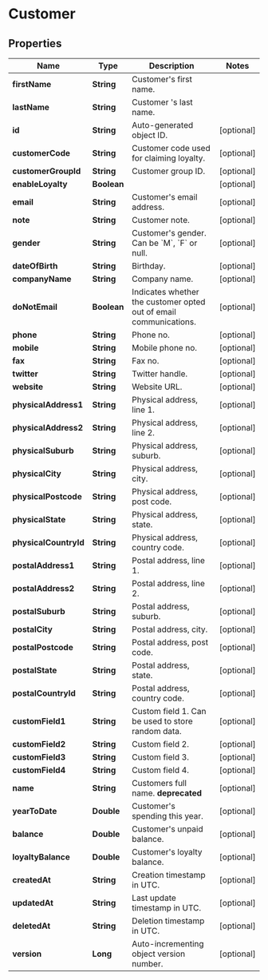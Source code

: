 
# Customer

## Properties
Name | Type | Description | Notes
------------ | ------------- | ------------- | -------------
**firstName** | **String** | Customer&#39;s first name. | 
**lastName** | **String** | Customer &#39;s last name. | 
**id** | **String** | Auto-generated object ID. |  [optional]
**customerCode** | **String** | Customer code used for claiming loyalty. |  [optional]
**customerGroupId** | **String** | Customer group ID. |  [optional]
**enableLoyalty** | **Boolean** |  |  [optional]
**email** | **String** | Customer&#39;s email address. |  [optional]
**note** | **String** | Customer note. |  [optional]
**gender** | **String** | Customer&#39;s gender. Can be &#x60;M&#x60;, &#x60;F&#x60; or null. |  [optional]
**dateOfBirth** | **String** | Birthday. |  [optional]
**companyName** | **String** | Company name. |  [optional]
**doNotEmail** | **Boolean** | Indicates whether the customer opted out of email communications. |  [optional]
**phone** | **String** | Phone no. |  [optional]
**mobile** | **String** | Mobile phone no. |  [optional]
**fax** | **String** | Fax no. |  [optional]
**twitter** | **String** | Twitter handle. |  [optional]
**website** | **String** | Website URL. |  [optional]
**physicalAddress1** | **String** | Physical address, line 1. |  [optional]
**physicalAddress2** | **String** | Physical address, line 2. |  [optional]
**physicalSuburb** | **String** | Physical address, suburb. |  [optional]
**physicalCity** | **String** | Physical address, city. |  [optional]
**physicalPostcode** | **String** | Physical address, post code. |  [optional]
**physicalState** | **String** | Physical address, state. |  [optional]
**physicalCountryId** | **String** | Physical address, country code. |  [optional]
**postalAddress1** | **String** | Postal address, line 1. |  [optional]
**postalAddress2** | **String** | Postal address, line 2. |  [optional]
**postalSuburb** | **String** | Postal address, suburb. |  [optional]
**postalCity** | **String** | Postal address, city. |  [optional]
**postalPostcode** | **String** | Postal address, post code. |  [optional]
**postalState** | **String** | Postal address, state. |  [optional]
**postalCountryId** | **String** | Postal address, country code. |  [optional]
**customField1** | **String** | Custom field 1. Can be used to store random data. |  [optional]
**customField2** | **String** | Custom field 2. |  [optional]
**customField3** | **String** | Custom field 3. |  [optional]
**customField4** | **String** | Custom field 4. |  [optional]
**name** | **String** | Customers full name. **deprecated** |  [optional]
**yearToDate** | **Double** | Customer&#39;s spending this year. |  [optional]
**balance** | **Double** | Customer&#39;s unpaid balance. |  [optional]
**loyaltyBalance** | **Double** | Customer&#39;s loyalty balance. |  [optional]
**createdAt** | **String** | Creation timestamp in UTC. |  [optional]
**updatedAt** | **String** | Last update timestamp in UTC. |  [optional]
**deletedAt** | **String** | Deletion timestamp in UTC. |  [optional]
**version** | **Long** | Auto-incrementing object version number. |  [optional]



